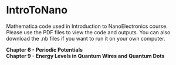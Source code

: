 # IntroToNano
Mathematica code used in Introduction to NanoElectronics course.     
Please use the PDF files to view the code and outputs. You can also download the .nb files if you want to run it on your own computer.    

**Chapter 6 - Periodic Potentials**  
**Chapter 9 - Energy Levels in Quantum Wires and Quantum Dots** 
